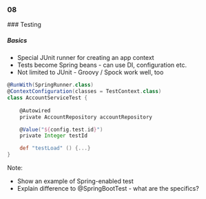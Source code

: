 
<h3 class="chapter-number">08</h3>
### Testing

##### Basics

* Special JUnit runner for creating an app context
* Tests become Spring beans - can use DI, configuration etc.
* Not limited to JUnit - Groovy / Spock work well, too

```Groovy
@RunWith(SpringRunner.class)
@ContextConfiguration(classes = TestContext.class)
class AccountServiceTest {
    
    @Autowired
    private AccountRepository accountRepository

    @Value("${config.test.id}")
    private Integer testId

    def "testLoad" () {...}
}
```

Note:

* Show an example of Spring-enabled test
* Explain difference to @SpringBootTest - what are the specifics?
